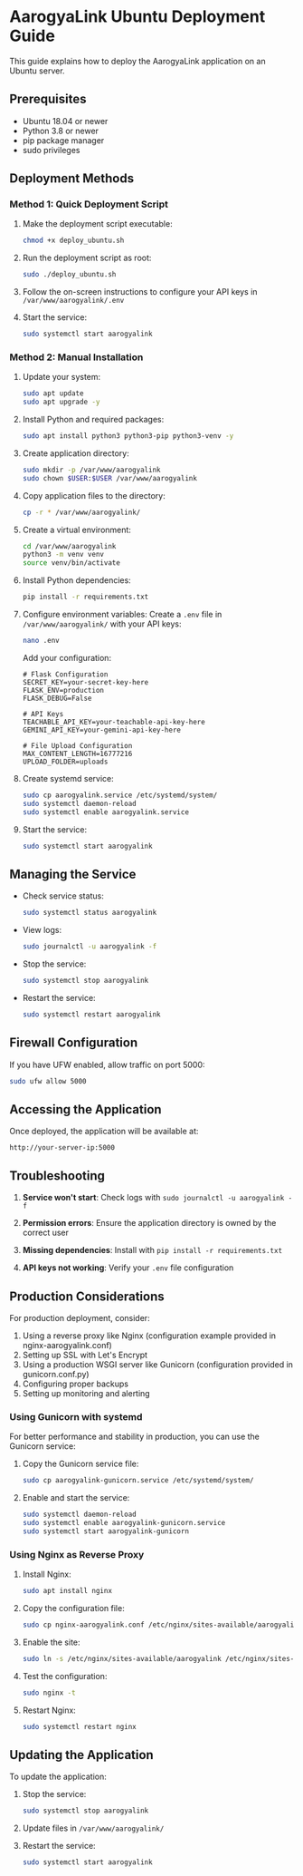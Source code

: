 # AarogyaLink Ubuntu Deployment Guide

This guide explains how to deploy the AarogyaLink application on an Ubuntu server.

## Prerequisites

- Ubuntu 18.04 or newer
- Python 3.8 or newer
- pip package manager
- sudo privileges

## Deployment Methods

### Method 1: Quick Deployment Script

1. Make the deployment script executable:
   ```bash
   chmod +x deploy_ubuntu.sh
   ```

2. Run the deployment script as root:
   ```bash
   sudo ./deploy_ubuntu.sh
   ```

3. Follow the on-screen instructions to configure your API keys in `/var/www/aarogyalink/.env`

4. Start the service:
   ```bash
   sudo systemctl start aarogyalink
   ```

### Method 2: Manual Installation

1. Update your system:
   ```bash
   sudo apt update
   sudo apt upgrade -y
   ```

2. Install Python and required packages:
   ```bash
   sudo apt install python3 python3-pip python3-venv -y
   ```

3. Create application directory:
   ```bash
   sudo mkdir -p /var/www/aarogyalink
   sudo chown $USER:$USER /var/www/aarogyalink
   ```

4. Copy application files to the directory:
   ```bash
   cp -r * /var/www/aarogyalink/
   ```

5. Create a virtual environment:
   ```bash
   cd /var/www/aarogyalink
   python3 -m venv venv
   source venv/bin/activate
   ```

6. Install Python dependencies:
   ```bash
   pip install -r requirements.txt
   ```

7. Configure environment variables:
   Create a `.env` file in `/var/www/aarogyalink/` with your API keys:
   ```bash
   nano .env
   ```
   
   Add your configuration:
   ```
   # Flask Configuration
   SECRET_KEY=your-secret-key-here
   FLASK_ENV=production
   FLASK_DEBUG=False

   # API Keys
   TEACHABLE_API_KEY=your-teachable-api-key-here
   GEMINI_API_KEY=your-gemini-api-key-here

   # File Upload Configuration
   MAX_CONTENT_LENGTH=16777216
   UPLOAD_FOLDER=uploads
   ```

8. Create systemd service:
   ```bash
   sudo cp aarogyalink.service /etc/systemd/system/
   sudo systemctl daemon-reload
   sudo systemctl enable aarogyalink.service
   ```

9. Start the service:
   ```bash
   sudo systemctl start aarogyalink
   ```

## Managing the Service

- Check service status:
  ```bash
  sudo systemctl status aarogyalink
  ```

- View logs:
  ```bash
  sudo journalctl -u aarogyalink -f
  ```

- Stop the service:
  ```bash
  sudo systemctl stop aarogyalink
  ```

- Restart the service:
  ```bash
  sudo systemctl restart aarogyalink
  ```

## Firewall Configuration

If you have UFW enabled, allow traffic on port 5000:
```bash
sudo ufw allow 5000
```

## Accessing the Application

Once deployed, the application will be available at:
```
http://your-server-ip:5000
```

## Troubleshooting

1. **Service won't start**: Check logs with `sudo journalctl -u aarogyalink -f`

2. **Permission errors**: Ensure the application directory is owned by the correct user

3. **Missing dependencies**: Install with `pip install -r requirements.txt`

4. **API keys not working**: Verify your `.env` file configuration

## Production Considerations

For production deployment, consider:

1. Using a reverse proxy like Nginx (configuration example provided in nginx-aarogyalink.conf)
2. Setting up SSL with Let's Encrypt
3. Using a production WSGI server like Gunicorn (configuration provided in gunicorn.conf.py)
4. Configuring proper backups
5. Setting up monitoring and alerting

### Using Gunicorn with systemd

For better performance and stability in production, you can use the Gunicorn service:

1. Copy the Gunicorn service file:
   ```bash
   sudo cp aarogyalink-gunicorn.service /etc/systemd/system/
   ```

2. Enable and start the service:
   ```bash
   sudo systemctl daemon-reload
   sudo systemctl enable aarogyalink-gunicorn.service
   sudo systemctl start aarogyalink-gunicorn
   ```

### Using Nginx as Reverse Proxy

1. Install Nginx:
   ```bash
   sudo apt install nginx
   ```

2. Copy the configuration file:
   ```bash
   sudo cp nginx-aarogyalink.conf /etc/nginx/sites-available/aarogyalink
   ```

3. Enable the site:
   ```bash
   sudo ln -s /etc/nginx/sites-available/aarogyalink /etc/nginx/sites-enabled/
   ```

4. Test the configuration:
   ```bash
   sudo nginx -t
   ```

5. Restart Nginx:
   ```bash
   sudo systemctl restart nginx
   ```

## Updating the Application

To update the application:

1. Stop the service:
   ```bash
   sudo systemctl stop aarogyalink
   ```

2. Update files in `/var/www/aarogyalink/`

3. Restart the service:
   ```bash
   sudo systemctl start aarogyalink
   ```